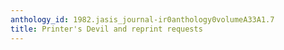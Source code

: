```yaml
---
anthology_id: 1982.jasis_journal-ir0anthology0volumeA33A1.7
title: Printer's Devil and reprint requests
---
```

